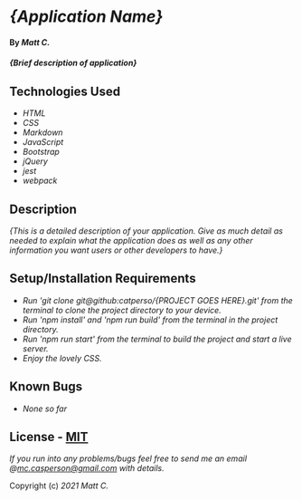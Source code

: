 # _{Application Name}_

#### By _**Matt C.**_

#### _{Brief description of application}_

## Technologies Used

* _HTML_
* _CSS_
* _Markdown_
* _JavaScript_
* _Bootstrap_
* _jQuery_
* _jest_
* _webpack_

## Description

_{This is a detailed description of your application. Give as much detail as needed to explain what the application does as well as any other information you want users or other developers to have.}_

## Setup/Installation Requirements

* _Run 'git clone git@github:catperso/{PROJECT GOES HERE}.git' from the terminal to clone the project directory to your device._
* _Run 'npm install' and 'npm run build' from the terminal in the project directory._
* _Run 'npm run start' from the terminal to build the project and start a live server._
* _Enjoy the lovely CSS._

## Known Bugs

* _None so far_

## License - [MIT](https://opensource.org/licenses/MIT)

_If you run into any problems/bugs feel free to send me an email @mc.casperson@gmail.com with details._

Copyright (c) _2021_ _Matt C._